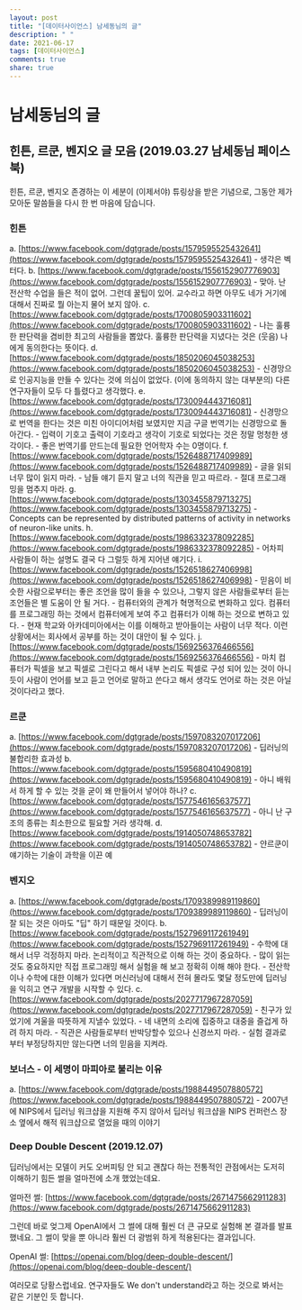 ```yaml
---
layout: post
title: "[데이터사이언스] 남세동님의 글"
description: " "
date: 2021-06-17
tags: [데이터사이언스]
comments: true
share: true
---
```


# 남세동님의 글

## 힌튼, 르쿤, 벤지오 글 모음 (2019.03.27 남세동님 페이스북)

힌튼, 르쿤, 벤지오 존경하는 이 세분이 (이제서야) 튜링상을 받은 기념으로, 그동안 제가 모아둔 말씀들을 다시 한 번 마음에 담습니다.

### 힌튼

a. [https://www.facebook.com/dgtgrade/posts/1579595525432641](https://www.facebook.com/dgtgrade/posts/1579595525432641)
    - 생각은 벡터다.
b. [https://www.facebook.com/dgtgrade/posts/1556152907776903](https://www.facebook.com/dgtgrade/posts/1556152907776903)
    - 맞아. 난 전산학 수업을 들은 적이 없어. 그런데 꿀팁이 있어. 교수라고 하면 아무도 네가 거기에 대해서 진짜로 뭘 아는지 물어 보지 않아.
c. [https://www.facebook.com/dgtgrade/posts/1700805903311602](https://www.facebook.com/dgtgrade/posts/1700805903311602)
    - 나는 훌륭한 판단력을 겸비한 최고의 사람들을 뽑았다. 훌륭한 판단력을 지녔다는 것은 (웃음) 나에게 동의한다는 뜻이다.
d. [https://www.facebook.com/dgtgrade/posts/1850206045038253](https://www.facebook.com/dgtgrade/posts/1850206045038253)
    - 신경망으로 인공지능을 만들 수 있다는 것에 의심이 없었다. (이에 동의하지 않는 대부분의) 다른 연구자들이 모두 다 틀렸다고 생각했다.
e. [https://www.facebook.com/dgtgrade/posts/1730094443716081](https://www.facebook.com/dgtgrade/posts/1730094443716081)
    - 신경망으로 번역을 한다는 것은 미친 아이디어처럼 보였지만 지금 구글 번역기는 신경망으로 돌아간다.
    - 입력이 기호고 출력이 기호라고 생각이 기호로 되었다는 것은 정말 멍청한 생각이다.
    - 좋은 번역기를 만드는데 필요한 언어학자 수는 0명이다.
f. [https://www.facebook.com/dgtgrade/posts/1526488717409989](https://www.facebook.com/dgtgrade/posts/1526488717409989)
    - 글을 읽되 너무 많이 읽지 마라.
    - 남들 얘기 듣지 말고 너의 직관을 믿고 따르라.
    - 절대 프로그래밍을 멈추지 마라.
g. [https://www.facebook.com/dgtgrade/posts/1303455879713275](https://www.facebook.com/dgtgrade/posts/1303455879713275)
    - Concepts can be represented by distributed patterns of activity in networks of neuron-like units.
h. [https://www.facebook.com/dgtgrade/posts/1986332378092285](https://www.facebook.com/dgtgrade/posts/1986332378092285)
    - 어차피 사람들이 하는 설명도 결국 다 그럴듯 하게 지어낸 얘기다.
i. [https://www.facebook.com/dgtgrade/posts/1526518627406998](https://www.facebook.com/dgtgrade/posts/1526518627406998)
    - 믿음이 비슷한 사람으로부터는 좋은 조언을 많이 들을 수 있으나, 그렇지 않은 사람들로부터 듣는 조언들은 별 도움이 안 될 거다.
    - 컴퓨터와의 관계가 혁명적으로 변화하고 있다. 컴퓨터를 프로그래밍 하는 것에서 컴퓨터에게 보여 주고 컴퓨터가 이해 하는 것으로 변하고 있다.
    - 현재 학교와 아카데미아에서는 이를 이해하고 받아들이는 사람이 너무 적다. 이런 상황에서는 회사에서 공부를 하는 것이 대안이 될 수 있다.
j. [https://www.facebook.com/dgtgrade/posts/1569256376466556](https://www.facebook.com/dgtgrade/posts/1569256376466556)
    - 마치 컴퓨터가 픽셀을 보고 픽셀로 그린다고 해서 내부 논리도 픽셀로 구성 되어 있는 것이 아니듯이 사람이 언어를 보고 듣고 언어로 말하고 쓴다고 해서 생각도 언어로 하는 것은 아닐 것이다라고 했다.

### 르쿤

a. [https://www.facebook.com/dgtgrade/posts/1597083207017206](https://www.facebook.com/dgtgrade/posts/1597083207017206)
    - 딥러닝의 불합리한 효과성
b. [https://www.facebook.com/dgtgrade/posts/1595680410490819](https://www.facebook.com/dgtgrade/posts/1595680410490819)
    - 아니 배워서 하게 할 수 있는 것을 굳이 왜 만들어서 넣어야 하나?
c. [https://www.facebook.com/dgtgrade/posts/1577546165637577](https://www.facebook.com/dgtgrade/posts/1577546165637577)
    - 아니 난 구조의 종류는 최소한으로 필요할 거라 생각해.
d. [https://www.facebook.com/dgtgrade/posts/1914050748653782](https://www.facebook.com/dgtgrade/posts/1914050748653782)
    - 얀르쿤이 얘기하는 기술이 과학을 이끈 예

### 벤지오

a. [https://www.facebook.com/dgtgrade/posts/1709389989119860](https://www.facebook.com/dgtgrade/posts/1709389989119860)
    - 딥러닝이 잘 되는 것은 아마도 "딥" 하기 때문일 것이다.
b. [https://www.facebook.com/dgtgrade/posts/1527969117261949](https://www.facebook.com/dgtgrade/posts/1527969117261949)
    - 수학에 대해서 너무 걱정하지 마라. 논리적이고 직관적으로 이해 하는 것이 중요하다.
    - 많이 읽는 것도 중요하지만 직접 프로그래밍 해서 실험을 해 보고 정확히 이해 해야 한다.
    - 전산학이나 수학에 대한 이해가 있다면 머신러닝에 대해서 전혀 몰라도 몇달 정도만에 딥러닝을 익히고 연구 개발을 시작할 수 있다.
c. [https://www.facebook.com/dgtgrade/posts/2027717967287059](https://www.facebook.com/dgtgrade/posts/2027717967287059)
    - 친구가 있었기에 겨울을 따뜻하게 지낼수 있었다.
    - 네 내면의 소리에 집중하고 대중을 즐겁게 하려 하지 마라.
    - 직관은 사람들로부터 반박당할수 있으나 신경쓰지 마라.
    - 실험 결과로부터 부정당하지만 않는다면 너의 믿음을 지켜라.

### 보너스 - 이 세명이 마피아로 불리는 이유

a. [https://www.facebook.com/dgtgrade/posts/1988449507880572](https://www.facebook.com/dgtgrade/posts/1988449507880572)
    - 2007년에 NIPS에서 딥러닝 워크샵을 지원해 주지 않아서 딥러닝 워크샵을 NIPS 컨퍼런스 장소 옆에서 해적 워크샵으로 열었을 때의 이야기

### Deep Double Descent (2019.12.07)

딥러닝에서는 모델이 커도 오버피팅 안 되고 괜찮다 하는 전통적인 관점에서는 도저히 이해하기 힘든 썰을 얼마전에 소개 했었는데요.

얼마전 썰:
[https://www.facebook.com/dgtgrade/posts/2671475662911283](https://www.facebook.com/dgtgrade/posts/2671475662911283)

그런데 바로 엊그제 OpenAI에서 그 썰에 대해 훨씬 더 큰 규모로 실험해 본 결과를 발표 했네요. 그 썰이 맞을 뿐 아니라 훨씬 더 광범위 하게 적용된다는 결과입니다.

OpenAI 썰: 
[https://openai.com/blog/deep-double-descent/](https://openai.com/blog/deep-double-descent/)

여러모로 당황스럽네요. 연구자들도 We don't understand라고 하는 것으로 봐서는 같은 기분인 듯 합니다.
